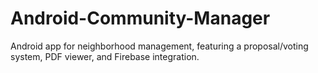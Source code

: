 # Android-Community-Manager
Android app for neighborhood management, featuring a proposal/voting system, PDF viewer, and Firebase integration.
